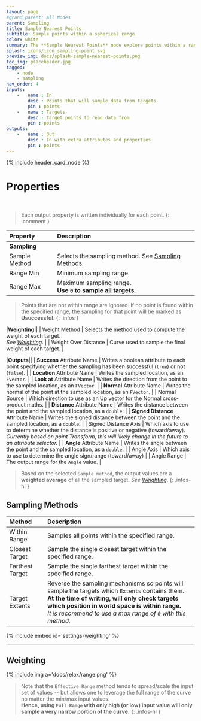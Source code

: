```yaml
---
layout: page
#grand_parent: All Nodes
parent: Sampling
title: Sample Nearest Points
subtitle: Sample points within a spherical range
color: white
summary: The **Sample Nearest Points** node explore points within a range using various methods. Define sampling range, weight targets, and obtain useful attributes.
splash: icons/icon_sampling-point.svg
preview_img: docs/splash-sample-nearest-points.png
toc_img: placeholder.jpg
tagged: 
    - node
    - sampling
nav_order: 4
inputs:
    -   name : In
        desc : Points that will sample data from targets
        pin : points
    -   name : Targets
        desc : Target points to read data from
        pin : points
outputs:
    -   name : Out
        desc : In with extra attributes and properties
        pin : points
---
```


{% include header_card_node %}

# Properties
<br>

> Each output property is written individually for each point.
{: .comment }

| Property       | Description          |
|:-------------|:------------------|
|**Sampling**||
| Sample Method          | Selects the sampling method. See [Sampling Methods](#sampling-methods). |
| Range Min          | Minimum sampling range. |
| Range Max          | Maximum sampling range.<br>**Use `0` to sample all targets.** |

> Points that are not within range are ignored.
> If no point is found within the specified range, the sampling for that point will be marked as **Usuccessful**.
{: .infos }

|**Weighting**||
| Weight Method          | Selects the method used to compute the weight of each target.<br>*See [Weighting](#weighting)*. |
| Weight Over Distance          | Curve used to sample the final weight of each target. |

|**Outputs**||
| **Success** Attribute Name     | Writes a boolean attribute to each point specifying whether the sampling has been successful (`true`) or not (`false`). |
| **Location** Attribute Name     | Writes the sampled location, as an `FVector`. |
| **Look at** Attribute Name     | Writes the direction from the point to the sampled location, as an `FVector`. |
| **Normal** Attribute Name     | Writes the normal of the point at the sampled location, as an `FVector`. |
| Normal Source | Which direction to use as an Up vector for the Normal cross-product maths. |
| **Distance** Attribute Name     | Writes the distance between the point and the sampled location, as a `double`. |
| **Signed Distance** Attribute Name     | Writes the signed distance between the point and the sampled location, as a `double`. |
| Signed Distance Axis | Which axis to use to determine whether the distance is positive or negative (toward/away).<br>*Currently based on point Transform, this will likely change in the future to an attribute selector.* |
| **Angle** Attribute Name     | Writes the angle between the point and the sampled location, as a `double`. |
| Angle Axis | Which axis to use to determine the angle sign/range (toward/away) |
| Angle Range | The output range for the `Angle` value. |

> Based on the selected `Sample method`, the output values are a **weighted average** of all the sampled target. 
> *See [Weighting](#weighting)*.
{: .infos-hl }

## Sampling Methods

| Method       | Description          |
|:-------------|:------------------|
| Within Range          | Samples all points within the specified range. |
| Closest Target          | Sample the single closest target within the specified range. |
| Farthest Target          | Sample the single farthest target within the specified range. |
| Target Extents          | Reverse the sampling mechanisms so points will sample the targets which `Extents` contains them.<br>**At the time of writing, will only check targets which position in world space is within range.**<br>*It is recommend to use a max range of `0` with this method.* |

{% include embed id='settings-weighting' %}

---
## Weighting

{% include img a='docs/relax/range.png' %} 

> Note that the `Effective Range` method tends to spread/scale the input set of values -- but allows one to leverage the full range of the curve no matter the min/max input values.  
> **Hence, using `Full Range` with only high (or low) input value will only sample a very narrow portion of the curve.**
{: .infos-hl }